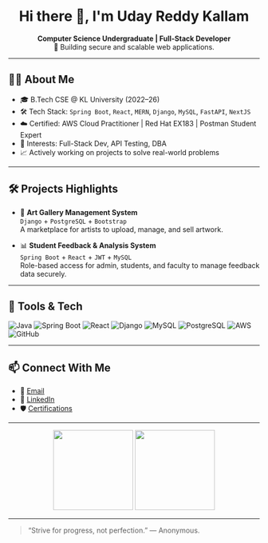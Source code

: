 <h1 align="center">Hi there 👋, I'm Uday Reddy Kallam</h1>

<p align="center">
  <b>Computer Science Undergraduate | Full-Stack Developer</b><br>
  🚀 Building secure and scalable web applications.
</p>

---

## 👨‍💻 About Me

- 🎓 B.Tech CSE @ KL University (2022–26)
- 🛠️ Tech Stack: `Spring Boot`, `React`, `MERN`, `Django`, `MySQL`, `FastAPI`, `NextJS`
- ☁️ Certified: AWS Cloud Practitioner | Red Hat EX183 | Postman Student Expert
- 🧠 Interests: Full-Stack Dev, API Testing, DBA
- 📈 Actively working on projects to solve real-world problems

---

## 🛠️ Projects Highlights

- 🎨 **Art Gallery Management System**  
  `Django` + `PostgreSQL` + `Bootstrap`  
  A marketplace for artists to upload, manage, and sell artwork.

- 📊 **Student Feedback & Analysis System**  
  `Spring Boot` + `React` + `JWT` + `MySQL`  
  Role-based access for admin, students, and faculty to manage feedback data securely.

---

## 🧰 Tools & Tech

![Java](https://img.shields.io/badge/Java-ED8B00?style=flat&logo=java&logoColor=white)
![Spring Boot](https://img.shields.io/badge/SpringBoot-6DB33F?style=flat&logo=spring-boot)
![React](https://img.shields.io/badge/React-20232A?style=flat&logo=react&logoColor=61DAFB)
![Django](https://img.shields.io/badge/Django-092E20?style=flat&logo=django)
![MySQL](https://img.shields.io/badge/MySQL-005C84?style=flat&logo=mysql)
![PostgreSQL](https://img.shields.io/badge/PostgreSQL-336791?style=flat&logo=postgresql)
![AWS](https://img.shields.io/badge/AWS-FF9900?style=flat&logo=amazon-aws)
![GitHub](https://img.shields.io/badge/GitHub-100000?style=flat&logo=github)

---

## 📫 Connect With Me

- 📧 [Email](mailto:2200031836cseh@gmail.com)
- 🔗 [LinkedIn](https://www.linkedin.com/in/uday-kallam-bb1124256/)
- 🛡 [Certifications](https://www.credly.com/users/udaykallam)

---

<p align="center">
  <img src="https://github-readme-stats.vercel.app/api?username=udaykallam&show_icons=true&theme=react" height="160"/>
  <img src="https://github-readme-stats.vercel.app/api/top-langs/?username=udaykallam&layout=compact&theme=react" height="160"/>
</p>

---

> “Strive for progress, not perfection.” — Anonymous.
